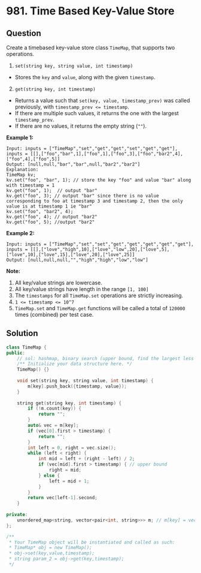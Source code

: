 # 981. Time Based Key-Value Store

## Question

Create a timebased key-value store class `TimeMap`, that supports two operations.

1. `set(string key, string value, int timestamp)`

* Stores the `key` and `value`, along with the given `timestamp`.

2. `get(string key, int timestamp)`

* Returns a value such that `set(key, value, timestamp_prev)` was called previously, with `timestamp_prev <= timestamp`.
* If there are multiple such values, it returns the one with the largest `timestamp_prev`.
* If there are no values, it returns the empty string \(`""`\).

**Example 1:**

```text
Input: inputs = ["TimeMap","set","get","get","set","get","get"], inputs = [[],["foo","bar",1],["foo",1],["foo",3],["foo","bar2",4],["foo",4],["foo",5]]
Output: [null,null,"bar","bar",null,"bar2","bar2"]
Explanation:   
TimeMap kv;   
kv.set("foo", "bar", 1); // store the key "foo" and value "bar" along with timestamp = 1   
kv.get("foo", 1);  // output "bar"   
kv.get("foo", 3); // output "bar" since there is no value corresponding to foo at timestamp 3 and timestamp 2, then the only value is at timestamp 1 ie "bar"   
kv.set("foo", "bar2", 4);   
kv.get("foo", 4); // output "bar2"   
kv.get("foo", 5); //output "bar2"   

```

**Example 2:**

```text
Input: inputs = ["TimeMap","set","set","get","get","get","get","get"], inputs = [[],["love","high",10],["love","low",20],["love",5],["love",10],["love",15],["love",20],["love",25]]
Output: [null,null,null,"","high","high","low","low"]
```

**Note:**

1. All key/value strings are lowercase.
2. All key/value strings have length in the range `[1, 100]`
3. The `timestamps` for all `TimeMap.set` operations are strictly increasing.
4. `1 <= timestamp <= 10^7`
5. `TimeMap.set` and `TimeMap.get` functions will be called a total of `120000` times \(combined\) per test case.

## Solution

```cpp
class TimeMap {
public:
    // sol: hashmap, binary search (upper bound, find the largest less or equal than)
    /** Initialize your data structure here. */
    TimeMap() {}
    
    void set(string key, string value, int timestamp) {
        m[key].push_back({timestamp, value});
    }
    
    string get(string key, int timestamp) {
        if (!m.count(key)) {
            return "";
        }
        auto& vec = m[key];
        if (vec[0].first > timestamp) {
            return "";
        }
        int left = 0, right = vec.size();
        while (left < right) {
            int mid = left + (right - left) / 2;
            if (vec[mid].first > timestamp) { // upper bound
                right = mid;
            } else {
                left = mid + 1;
            }
        }
        return vec[left-1].second;
    }
    
private:
    unordered_map<string, vector<pair<int, string>>> m; // m[key] = vector of {timestamp, value}
};

/**
 * Your TimeMap object will be instantiated and called as such:
 * TimeMap* obj = new TimeMap();
 * obj->set(key,value,timestamp);
 * string param_2 = obj->get(key,timestamp);
 */
```

